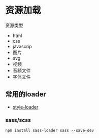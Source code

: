 # 资源加载







资源类型

- html
- css
- javascrip
- 图片
- svg
- 视频
- 音频文件
- 字体文件

## 常用的loader

- [style-loader](https://webpack.docschina.org/loaders/style-loader/)

  

### sass/scss

```shell
npm install sass-loader sass --save-dev
```

